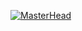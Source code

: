 [![MasterHead](https://firebasestorage.googleapis.com/v0/b/images-9e613.appspot.com/o/Images%2Fwellgo.PNG?alt=media&token=afc84ff1-b2cb-45cd-a58b-92b6d25ea48d)](https://beautiful-macaron-a8009d.netlify.app/)
